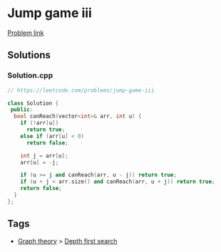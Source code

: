 # Jump game iii

[Problem link](https://leetcode.com/problems/jump-game-iii)

## Solutions


### Solution.cpp
```cpp
// https://leetcode.com/problems/jump-game-iii

class Solution {
 public:
  bool canReach(vector<int>& arr, int u) {
    if (!arr[u])
      return true;
    else if (arr[u] < 0)
      return false;

    int j = arr[u];
    arr[u] = -j;

    if (u >= j and canReach(arr, u - j)) return true;
    if (u + j < arr.size() and canReach(arr, u + j)) return true;
    return false;
  }
};
```
## Tags

* [Graph theory](/Collections/graph-theory.md#graph-theory) > [Depth first search](/Collections/graph-theory.md#depth-first-search)
